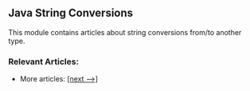 ## Java String Conversions

This module contains articles about string conversions from/to another type.

### Relevant Articles:
- More articles: [[next -->]](/core-java-modules/core-java-string-conversions-2)
